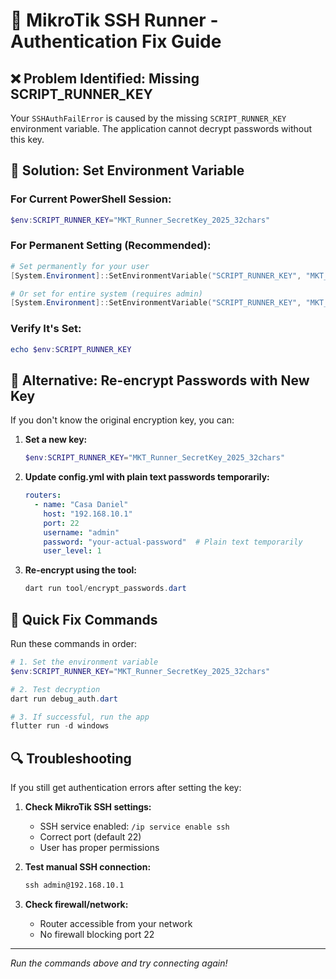 # 🔐 MikroTik SSH Runner - Authentication Fix Guide

## ❌ Problem Identified: Missing SCRIPT_RUNNER_KEY

Your `SSHAuthFailError` is caused by the missing `SCRIPT_RUNNER_KEY` environment variable. The application cannot decrypt passwords without this key.

## 🔧 Solution: Set Environment Variable

### **For Current PowerShell Session:**
```powershell
$env:SCRIPT_RUNNER_KEY="MKT_Runner_SecretKey_2025_32chars"
```

### **For Permanent Setting (Recommended):**
```powershell
# Set permanently for your user
[System.Environment]::SetEnvironmentVariable("SCRIPT_RUNNER_KEY", "MKT_Runner_SecretKey_2025_32chars", "User")

# Or set for entire system (requires admin)
[System.Environment]::SetEnvironmentVariable("SCRIPT_RUNNER_KEY", "MKT_Runner_SecretKey_2025_32chars", "Machine")
```

### **Verify It's Set:**
```powershell
echo $env:SCRIPT_RUNNER_KEY
```

## 🔄 Alternative: Re-encrypt Passwords with New Key

If you don't know the original encryption key, you can:

1. **Set a new key:**
   ```powershell
   $env:SCRIPT_RUNNER_KEY="MKT_Runner_SecretKey_2025_32chars"
   ```

2. **Update config.yml with plain text passwords temporarily:**
   ```yaml
   routers:
     - name: "Casa Daniel"
       host: "192.168.10.1"
       port: 22
       username: "admin"
       password: "your-actual-password"  # Plain text temporarily
       user_level: 1
   ```

3. **Re-encrypt using the tool:**
   ```powershell
   dart run tool/encrypt_passwords.dart
   ```

## 🚀 Quick Fix Commands

Run these commands in order:

```powershell
# 1. Set the environment variable
$env:SCRIPT_RUNNER_KEY="MKT_Runner_SecretKey_2025_32chars"

# 2. Test decryption
dart run debug_auth.dart

# 3. If successful, run the app
flutter run -d windows
```

## 🔍 Troubleshooting

If you still get authentication errors after setting the key:

1. **Check MikroTik SSH settings:**
   - SSH service enabled: `/ip service enable ssh`
   - Correct port (default 22)
   - User has proper permissions

2. **Test manual SSH connection:**
   ```cmd
   ssh admin@192.168.10.1
   ```

3. **Check firewall/network:**
   - Router accessible from your network
   - No firewall blocking port 22

---
*Run the commands above and try connecting again!*